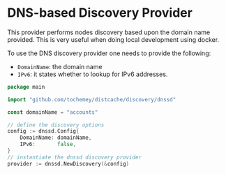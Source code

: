 # DNS-based Discovery Provider

This provider performs nodes discovery based upon the domain name provided. This is very useful when doing local
development
using docker.

To use the DNS discovery provider one needs to provide the following:

- `DomainName`: the domain name
- `IPv6`: it states whether to lookup for IPv6 addresses.

```go
package main

import "github.com/tochemey/distcache/discovery/dnssd"

const domainName = "accounts"

// define the discovery options
config := dnssd.Config{
    DomainName: domainName,
    IPv6:       false,
}
// instantiate the dnssd discovery provider
provider := dnssd.NewDiscovery(&config)
```